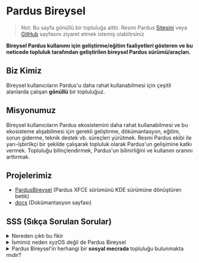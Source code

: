 # Pardus Bireysel
> Not: Bu sayfa gönüllü bir topluluğa aittir. Resmi Pardus <a href="https://pardus.org.tr" target="_blank">Sitesini</a> veya <a href="https://github.com/pardus" target="_blank">GitHub</a> sayfasını ziyaret etmek istemiş olabilirsiniz

<b>Bireysel Pardus kullanımı için geliştirme/eğitim faaliyetleri gösteren ve bu neticede topluluk tarafından geliştirilen bireysel Pardus sürümü/araçları.</b>

## Biz Kimiz
Bireysel kullanıcıların Pardus'u daha rahat kullanabilmesi için çeşitli alanlarda çalışan <b>gönüllü</b> bir topluluğuz.

## Misyonumuz
Bireysel kullanıcıların Pardus ekosistemini daha rahat kullanabilmesi ve bu ekosisteme alışabilmesi için gerekli geliştirme, dökümantasyon, eğitim, sorun giderme, teknik destek vb. süreçleri yürütmek. Resmi Pardus ekibi ile yarı-işbirlikçi bir şekilde çalışarak topluluk olarak Pardus'un gelişimine katkı vermek. Topluluğu bilinçlendirmek, Pardus'un bilinirliğini ve kullanım oranını arttırmak.

## Projelerimiz
- <a href="https://github.com/pardus-bireysel/pardus-bireysel">PardusBireysel</a> (Pardus XFCE sürümünü KDE sürümüne dönüştüren betik)
- <a href="https://github.com/pardus-bireysel/docs">docs</a> (Dokümantasyon sayfası)

## SSS (Sıkça Sorulan Sorular)

</details>
<details><summary>Nereden çıktı bu fikir</summary>
  <a href="https://discord.gg/vF7mj53ZNV">Pardus Discord sunucusu</a> üzerindeki <a href="https://discord.com/channels/941091332389232741/1177946685129887744">şu</a> soru neticesinde bu fikre atıldık :)
</details>

<details><summary>İsmimiz neden xyzOS değil de Pardus Bireysel</summary>

  1. Pardus sisteminden tamamen koparak farklı bir marka ismi oluşturmanın son kullanıcıda kafa karışıklığına ve seçenekler arasında karasızlığa yol açacak olması.

  2. <b>Aynı amaç</b> ile yapılacak ikinci farklı isimde bir topluluğun/projenin ileride zıtlıklar yaratarak Pardus'a karşı önyargı oluşturmasına neden olmamasını sağlamak.

  3. Pardus Bireysel sürümü üzerine çalışırken bir yandan da TÜBİTAK ULAKBİM Ekibinin geliştirme sürecine yardımcı olmak. Geliştirme sürecini resmi sürümden ayırmamak
</details>

<details><summary>Pardus Bireysel'in herhangi bir <b>sosyal mecrada</b> topluluğu bulunmakta mıdır?</summary>
Pardus Bireysel, resmi Pardus topluluğundan ayrı bir topluluk <b>değildir</b>. Discord üzerindeki Pardus sunucusu veya <a href="https://pardus.org.tr">resmi Pardus</a> sitesindeki diğer linkler üzerinden topluluk ile aktif iletişimde kalabilirsiniz. Ayrıca <a href="https://gonullu.pardus.org.tr">Pardus Gönüllü Sayfası</a> üzerinden de ilgili gönüllülük faaliyetlerine katılabilirsiniz.
</details>

